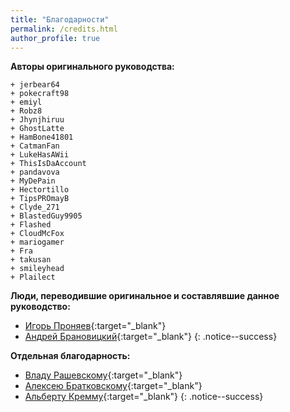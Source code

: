 ```yaml
---
title: "Благодарности"
permalink: /credits.html
author_profile: true
---
```

**Авторы оригинального руководства:**	

    + jerbear64
    + pokecraft98
    + emiyl
    + Robz8
    + Jhynjhiruu
    + GhostLatte
    + HamBone41801
    + CatmanFan
    + LukeHasAWii
    + ThisIsDaAccount
    + pandavova
    + MyDePain
    + Hectortillo
    + TipsPROmayB
    + Clyde_271
    + BlastedGuy9905
    + Flashed
    + CloudMcFox
    + mariogamer
    + Fra
    + takusan
    + smileyhead
	+ Plailect



**Люди, переводившие оригинальное и составлявшие данное руководство:** 

- [Игорь Проняев](https://vk.com/pronyaev){:target="_blank"}
- [Андрей Брановицкий](https://vk.com/andray1993){:target="_blank"}
{: .notice--success}


**Отдельная благодарность:**

- [Владу Рашевскому](https://vk.com/rashevskyv){:target="_blank"}
- [Алексею Братковскому](https://vk.com/vulpesvulpeos){:target="_blank"}
- [Альберту Кремму](https://vk.com/g.holo){:target="_blank"}
{: .notice--success}




